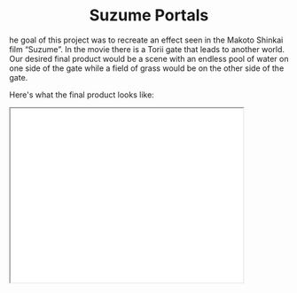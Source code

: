 <h1 align="center">Suzume Portals</h1>

he goal of this project was to recreate an effect seen in the Makoto Shinkai film “Suzume”. In the movie there is a Torii gate that leads to another world. Our desired final product would be a scene with an endless pool of water on one side of the gate while a field of grass would be on the other side of the gate.

Here's what the final product looks like:
<iframe width="420" height="315"
src="[https://www.youtube.com/embed/tgbNymZ7vqY](https://www.youtube.com/watch?list=TLGG9BeGkR1OOGsxNDAyMjAyNQ&v=GYqKDL9iY7s&embeds_referring_euri=https%3A%2F%2Fjeffreypopek.site%2F&source_ve_path=MjM4NTE)">

Read more about the project here:
https://jeffreypopek.site/suzume-portals

